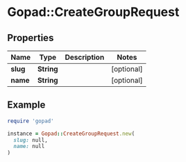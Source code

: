 # Gopad::CreateGroupRequest

## Properties

| Name | Type | Description | Notes |
| ---- | ---- | ----------- | ----- |
| **slug** | **String** |  | [optional] |
| **name** | **String** |  | [optional] |

## Example

```ruby
require 'gopad'

instance = Gopad::CreateGroupRequest.new(
  slug: null,
  name: null
)
```


